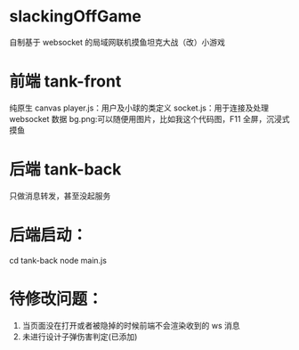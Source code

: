 # slackingOffGame

自制基于 websocket 的局域网联机摸鱼坦克大战（改）小游戏

# 前端 tank-front

纯原生 canvas
player.js：用户及小球的类定义
socket.js：用于连接及处理 websocket 数据
bg.png:可以随便用图片，比如我这个代码图，F11 全屏，沉浸式摸鱼

# 后端 tank-back

只做消息转发，甚至没起服务

# 后端启动：

cd tank-back
node main.js

# 待修改问题：

1. 当页面没在打开或者被隐掉的时候前端不会渲染收到的 ws 消息
2. 未进行设计子弹伤害判定(已添加)
